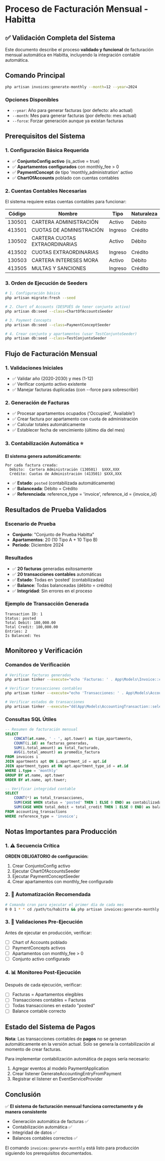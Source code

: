 # Proceso de Facturación Mensual - Habitta

## ✅ Validación Completa del Sistema

Este documento describe el proceso **validado y funcional** de facturación mensual automática en Habitta, incluyendo la integración contable automática.

## Comando Principal

```bash
php artisan invoices:generate-monthly --month=12 --year=2024
```

### Opciones Disponibles
- `--year`: Año para generar facturas (por defecto: año actual)
- `--month`: Mes para generar facturas (por defecto: mes actual)
- `--force`: Forzar generación aunque ya existan facturas

## Prerequisitos del Sistema

### 1. Configuración Básica Requerida
- ✅ **ConjuntoConfig activo** (is_active = true)
- ✅ **Apartamentos configurados** con monthly_fee > 0
- ✅ **PaymentConcept** de tipo 'monthly_administration' activo
- ✅ **ChartOfAccounts** poblado con cuentas contables

### 2. Cuentas Contables Necesarias
El sistema requiere estas cuentas contables para funcionar:

| Código | Nombre | Tipo | Naturaleza |
|--------|--------|------|------------|
| 130501 | CARTERA ADMINISTRACIÓN | Activo | Débito |
| 413501 | CUOTAS DE ADMINISTRACIÓN | Ingreso | Crédito |
| 130502 | CARTERA CUOTAS EXTRAORDINARIAS | Activo | Débito |
| 413502 | CUOTAS EXTRAORDINARIAS | Ingreso | Crédito |
| 130503 | CARTERA INTERESES MORA | Activo | Débito |
| 413505 | MULTAS Y SANCIONES | Ingreso | Crédito |

### 3. Orden de Ejecución de Seeders
```bash
# 1. Configuración básica
php artisan migrate:fresh --seed

# 2. Chart of Accounts (DESPUÉS de tener conjunto activo)
php artisan db:seed --class=ChartOfAccountsSeeder

# 3. Payment Concepts
php artisan db:seed --class=PaymentConceptSeeder

# 4. Crear conjunto y apartamentos (usar TestConjuntoSeeder)
php artisan db:seed --class=TestConjuntoSeeder
```

## Flujo de Facturación Mensual

### 1. Validaciones Iniciales
- ✅ Validar año (2020-2030) y mes (1-12)
- ✅ Verificar conjunto activo existente
- ✅ Manejar facturas duplicadas (con --force para sobrescribir)

### 2. Generación de Facturas
- ✅ Procesar apartamentos ocupados ('Occupied', 'Available')
- ✅ Crear factura por apartamento con cuota de administración
- ✅ Calcular totales automáticamente
- ✅ Establecer fecha de vencimiento (último día del mes)

### 3. Contabilización Automática ⭐
**El sistema genera automáticamente:**

```
Por cada factura creada:
  Débito:  Cartera Administración (130501)  $XXX,XXX
  Crédito: Cuotas de Administración (413501) $XXX,XXX
```

- ✅ **Estado**: `posted` (contabilizada automáticamente)
- ✅ **Balanceada**: Débito = Crédito
- ✅ **Referenciada**: reference_type = 'invoice', reference_id = {invoice_id}

## Resultados de Prueba Validados

### Escenario de Prueba
- **Conjunto**: "Conjunto de Prueba Habitta"
- **Apartamentos**: 20 (10 Tipo A + 10 Tipo B)
- **Período**: Diciembre 2024

### Resultados
- ✅ **20 facturas** generadas exitosamente
- ✅ **20 transacciones contables** automáticas
- ✅ **Estado**: Todas en 'posted' (contabilizadas)
- ✅ **Balance**: Todas balanceadas (débito = crédito)
- ✅ **Integridad**: Sin errores en el proceso

### Ejemplo de Transacción Generada
```
Transaction ID: 1
Status: posted
Total Debit: 180,000.00
Total Credit: 180,000.00
Entries: 2
Is Balanced: Yes
```

## Monitoreo y Verificación

### Comandos de Verificación
```bash
# Verificar facturas generadas
php artisan tinker --execute="echo 'Facturas: ' . App\Models\Invoice::count();"

# Verificar transacciones contables
php artisan tinker --execute="echo 'Transacciones: ' . App\Models\AccountingTransaction::count();"

# Verificar estados de transacciones
php artisan tinker --execute="dd(App\Models\AccountingTransaction::selectRaw('status, COUNT(*) as count')->groupBy('status')->pluck('count', 'status')->toArray());"
```

### Consultas SQL Útiles
```sql
-- Resumen de facturación mensual
SELECT 
    CONCAT(at.name, ' - ', apt.tower) as tipo_apartamento,
    COUNT(i.id) as facturas_generadas,
    SUM(i.total_amount) as total_facturado,
    AVG(i.total_amount) as promedio_factura
FROM invoices i
JOIN apartments apt ON i.apartment_id = apt.id
JOIN apartment_types at ON apt.apartment_type_id = at.id
WHERE i.type = 'monthly'
GROUP BY at.name, apt.tower
ORDER BY at.name, apt.tower;

-- Verificar integridad contable
SELECT 
    COUNT(*) as total_transacciones,
    SUM(CASE WHEN status = 'posted' THEN 1 ELSE 0 END) as contabilizadas,
    SUM(CASE WHEN total_debit = total_credit THEN 1 ELSE 0 END) as balanceadas
FROM accounting_transactions
WHERE reference_type = 'invoice';
```

## Notas Importantes para Producción

### 1. ⚠️ Secuencia Crítica
**ORDEN OBLIGATORIO de configuración:**
1. Crear ConjuntoConfig activo
2. Ejecutar ChartOfAccountsSeeder
3. Ejecutar PaymentConceptSeeder
4. Crear apartamentos con monthly_fee configurado

### 2. 🔄 Automatización Recomendada
```bash
# Comando cron para ejecutar el primer día de cada mes
0 0 1 * * cd /path/to/habitta && php artisan invoices:generate-monthly
```

### 3. 🚨 Validaciones Pre-Ejecución
Antes de ejecutar en producción, verificar:
- [ ] Chart of Accounts poblado
- [ ] PaymentConcepts activos
- [ ] Apartamentos con monthly_fee > 0
- [ ] Conjunto activo configurado

### 4. 📊 Monitoreo Post-Ejecución
Después de cada ejecución, verificar:
- [ ] Facturas = Apartamentos elegibles
- [ ] Transacciones contables = Facturas
- [ ] Todas transacciones en estado "posted"
- [ ] Balance contable correcto

## Estado del Sistema de Pagos

**Nota**: Las transacciones contables de **pagos** no se generan automáticamente en la versión actual. Solo se genera la contabilización al momento de crear facturas. 

Para implementar contabilización automática de pagos sería necesario:
1. Agregar eventos al modelo PaymentApplication
2. Crear listener GenerateAccountingEntryFromPayment
3. Registrar el listener en EventServiceProvider

## Conclusión

✅ **El sistema de facturación mensual funciona correctamente y de manera consistente**

- Generación automática de facturas ✅
- Contabilización automática ✅
- Integridad de datos ✅
- Balances contables correctos ✅

El comando `invoices:generate-monthly` está listo para producción siguiendo los prerequisitos documentados.